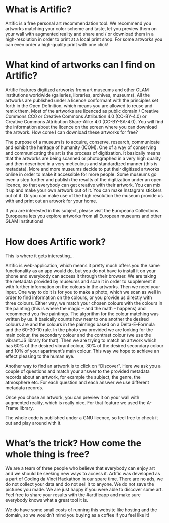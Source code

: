 
# What is Artific?

Artific is a free personal art recommendation tool. We recommend you artworks matching your color scheme and taste, let you preview them on your wall with augmented reality and share and / or download them in a high-resolution in order to print at a local print shop. For some artworks you can even order a high-quality print with one click!
# What kind of artworks can I find on Artific?

Artific features digitized artworks from art museums and other GLAM institutions worldwide (galleries, libraries, archives, museums). All the artworks are published under a licence conformant with the principles set forth in the Open Definition, which means you are allowed to reuse and remix them. Most of the artworks are licenced as public domain / Creative Commons CC0 or Creative Commons Attribution 4.0 (CC-BY-4.0) or Creative Commons Attribution Share-Alike 4.0 (CC-BY-SA-4.0). You will find the information about the licence on the screen where you can download the artwork.
How come I can download these artworks for free?

The purpose of a museum is to acquire, conserve, research, communicate and exhibit the heritage of humanity (ICOM). One of a way of conserving and communicating the art is the process of digitization. It basically means that the artworks are being scanned or photographed in a very high quality and then described in a very meticulous and standardized manner (this is metadata). More and more museums decide to put their digitized artworks online in order to make it accessible for more people. Some museums go even a step further and publish the results of the digitization under an open licence, so that everybody can get creative with their artwork. You can mix it up and make your own artwork out of it. You can make Instagram stickers out of it. Or you can make use of the high resolution the museum provide us with and print out an artwork for your home.

If you are interested in this subject, please visit the Europeana Collections. Europeana lets you explore artworks from all European museums and other GLAM Institutions!
# How does Artific work?

This is where it gets interesting...

Artific is web-application, which means it pretty much offers you the same functionality as an app would do, but you do not have to install it on your phone and everybody can access it through their browser. We are taking the metadata provided by museums and scan it in order to supplement it with further information on the colours in the artworks. Then we need your input. One way to do it is for you to make a photo, which we scan as well in order to find information on the colours, or you provide us directly with three colours. Either way, we match your chosen colours with the colours in the painting (this is where the magic – and the math – happens) and recommend you five paintings. The algorithm for the colour matching was written by us. It basically counts how near to one another the desired colours are and the colours in the paintings based on a Delta-E-Formula and the 60-30-10 rule. In the photo you provided we are looking for the main colour, the secondary colour and the contrast colour (we use the vibrant.JS library for that). Then we are trying to match an artwork which has 60% of the desired vibrant colour, 30% of the desired secondary colour and 10% of your apartment’s main colour. This way we hope to achieve an effect pleasing to the human eye.

Another way to find an artwork is to click on “Discover". Here we ask you a couple of questions and match your answer to the provided metadata records about an artwork, for example the subject, the genre, the atmosphere etc. For each question and each answer we use different metadata records.

Once you chose an artwork, you can preview it on your wall with augmented reality, which is really nice. For that feature we used the A-Frame library.

The whole code is published under a GNU licence, so feel free to check it out and play around with it.

# What’s the trick? How come the whole thing is free?

We are a team of three people who believe that everybody can enjoy art and we should be seeking new ways to access it. Artific was developed as a part of Coding da Vinci Hackathon in our spare time. There are no ads, we do not collect your data and do not sell it to anyone. We do not save the pictures you made. We are just happy if you were able to discover some art. Feel free to share your results with the #artificapp and make sure everybody knows what a great tool it is.

We do have some small costs of running this website like hosting and the domain, so we wouldn’t mind you buying as a coffee if you feel like it!
